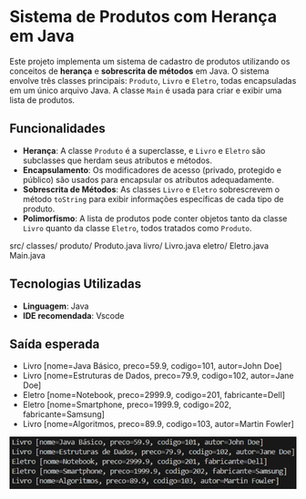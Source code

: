 # Sistema de Produtos com Herança em Java

Este projeto implementa um sistema de cadastro de produtos utilizando os conceitos de **herança** e **sobrescrita de métodos** em Java. O sistema envolve três classes principais: `Produto`, `Livro` e `Eletro`, todas encapsuladas em um único arquivo Java. A classe `Main` é usada para criar e exibir uma lista de produtos.

## Funcionalidades

- **Herança**: A classe `Produto` é a superclasse, e `Livro` e `Eletro` são subclasses que herdam seus atributos e métodos.
- **Encapsulamento**: Os modificadores de acesso (privado, protegido e público) são usados para encapsular os atributos adequadamente.
- **Sobrescrita de Métodos**: As classes `Livro` e `Eletro` sobrescrevem o método `toString` para exibir informações específicas de cada tipo de produto.
- **Polimorfismo**: A lista de produtos pode conter objetos tanto da classe `Livro` quanto da classe `Eletro`, todos tratados como `Produto`.

src/
  classes/
    produto/
      Produto.java
    livro/
      Livro.java
    eletro/
      Eletro.java
  Main.java


## Tecnologias Utilizadas

- **Linguagem**: Java
- **IDE recomendada**: Vscode

## Saída esperada
- Livro [nome=Java Básico, preco=59.9, codigo=101, autor=John Doe]
- Livro [nome=Estruturas de Dados, preco=79.9, codigo=102, autor=Jane Doe]
- Eletro [nome=Notebook, preco=2999.9, codigo=201, fabricante=Dell]
- Eletro [nome=Smartphone, preco=1999.9, codigo=202, fabricante=Samsung]
- Livro [nome=Algoritmos, preco=89.9, codigo=103, autor=Martin Fowler]

![alt text](image.png)
